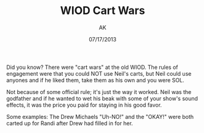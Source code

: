 ﻿---
author: AK
date: 07/17/2013
description: How the carts worked at WIOD.
title: WIOD Cart Wars
---

Did you know? There were "cart wars" at the old WIOD. The rules of engagement were that you could NOT use Neil's carts, but Neil could use anyones and if he liked them, take them as his own and you were SOL.

Not because of some official rule; it's just the way it worked. Neil was the godfather and if he wanted to wet his beak with some of your show's sound effects, it was the price you paid for staying in his good favor.

Some examples: The Drew Michaels "Uh-NO!" and the "OKAY!" were both carted up for Randi after Drew had filled in for her.
